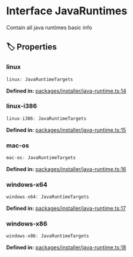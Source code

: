 # Interface JavaRuntimes

Contain all java runtimes basic info
## 🏷️ Properties

### linux

```ts
linux: JavaRuntimeTargets
```
<p style="font-size: 14px; color: var(--vp-c-text-2)">
<strong>Defined in:</strong> <a href="https://github.com/voxelum/minecraft-launcher-core-node/blob/master/packages/installer/java-runtime.ts#L14" target="_blank" rel="noreferrer">packages/installer/java-runtime.ts:14</a>
</p>


### linux-i386

```ts
linux-i386: JavaRuntimeTargets
```
<p style="font-size: 14px; color: var(--vp-c-text-2)">
<strong>Defined in:</strong> <a href="https://github.com/voxelum/minecraft-launcher-core-node/blob/master/packages/installer/java-runtime.ts#L15" target="_blank" rel="noreferrer">packages/installer/java-runtime.ts:15</a>
</p>


### mac-os

```ts
mac-os: JavaRuntimeTargets
```
<p style="font-size: 14px; color: var(--vp-c-text-2)">
<strong>Defined in:</strong> <a href="https://github.com/voxelum/minecraft-launcher-core-node/blob/master/packages/installer/java-runtime.ts#L16" target="_blank" rel="noreferrer">packages/installer/java-runtime.ts:16</a>
</p>


### windows-x64

```ts
windows-x64: JavaRuntimeTargets
```
<p style="font-size: 14px; color: var(--vp-c-text-2)">
<strong>Defined in:</strong> <a href="https://github.com/voxelum/minecraft-launcher-core-node/blob/master/packages/installer/java-runtime.ts#L17" target="_blank" rel="noreferrer">packages/installer/java-runtime.ts:17</a>
</p>


### windows-x86

```ts
windows-x86: JavaRuntimeTargets
```
<p style="font-size: 14px; color: var(--vp-c-text-2)">
<strong>Defined in:</strong> <a href="https://github.com/voxelum/minecraft-launcher-core-node/blob/master/packages/installer/java-runtime.ts#L18" target="_blank" rel="noreferrer">packages/installer/java-runtime.ts:18</a>
</p>


